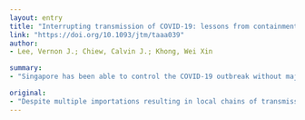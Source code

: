 ```yaml
---
layout: entry
title: "Interrupting transmission of COVID-19: lessons from containment efforts in Singapore"
link: "https://doi.org/10.1093/jtm/taaa039"
author:
- Lee, Vernon J.; Chiew, Calvin J.; Khong, Wei Xin

summary:
- "Singapore has been able to control the COVID-19 outbreak without major disruption to daily living. In this article, we describe the combination of measures taken by Singapore to contain the outbreak. We share some early lessons learned from the experience. Share some lessons learnedt from the experiences. Despite multiple importations resulting in local chains of transmission, Singapore has managed to control it. This article describes how Singapore can control the outbreak without disruption. It is hoped that the outbreak can be controlled without disruption to everyday life. The outbreak has a number of measures to stop the outbreak in Singapore despite multiple importation."

original:
- "Despite multiple importations resulting in local chains of transmission, Singapore has been able to control the COVID-19 outbreak without major disruption to daily living. In this article, we describe the combination of measures taken by Singapore to contain COVID-19 and share some early lessons learnt from the experience."
---
```


